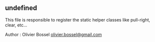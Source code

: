 ## undefined

This file is responsible to register the static helper classes like pull-right, clear, etc...


Author : Olivier Bossel <olivier.bossel@gmail.com>